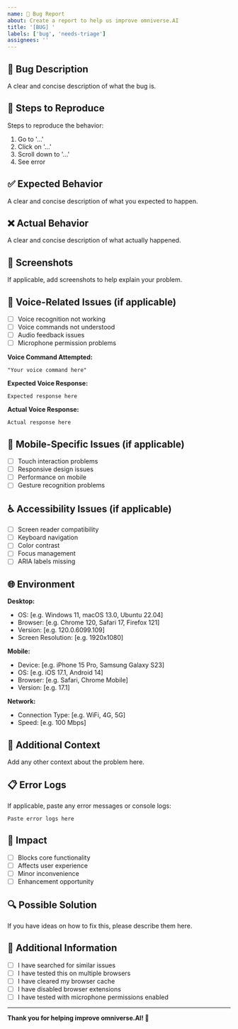 ```yaml
---
name: 🐛 Bug Report
about: Create a report to help us improve omniverse.AI
title: '[BUG] '
labels: ['bug', 'needs-triage']
assignees: ''
---
```


## 🐛 **Bug Description**
A clear and concise description of what the bug is.

## 🔄 **Steps to Reproduce**
Steps to reproduce the behavior:
1. Go to '...'
2. Click on '...'
3. Scroll down to '...'
4. See error

## ✅ **Expected Behavior**
A clear and concise description of what you expected to happen.

## ❌ **Actual Behavior**
A clear and concise description of what actually happened.

## 📸 **Screenshots**
If applicable, add screenshots to help explain your problem.

## 🎤 **Voice-Related Issues** (if applicable)
- [ ] Voice recognition not working
- [ ] Voice commands not understood
- [ ] Audio feedback issues
- [ ] Microphone permission problems

**Voice Command Attempted:** 
```
"Your voice command here"
```

**Expected Voice Response:**
```
Expected response here
```

**Actual Voice Response:**
```
Actual response here
```

## 📱 **Mobile-Specific Issues** (if applicable)
- [ ] Touch interaction problems
- [ ] Responsive design issues
- [ ] Performance on mobile
- [ ] Gesture recognition problems

## ♿ **Accessibility Issues** (if applicable)
- [ ] Screen reader compatibility
- [ ] Keyboard navigation
- [ ] Color contrast
- [ ] Focus management
- [ ] ARIA labels missing

## 🌐 **Environment**
**Desktop:**
- OS: [e.g. Windows 11, macOS 13.0, Ubuntu 22.04]
- Browser: [e.g. Chrome 120, Safari 17, Firefox 121]
- Version: [e.g. 120.0.6099.109]
- Screen Resolution: [e.g. 1920x1080]

**Mobile:**
- Device: [e.g. iPhone 15 Pro, Samsung Galaxy S23]
- OS: [e.g. iOS 17.1, Android 14]
- Browser: [e.g. Safari, Chrome Mobile]
- Version: [e.g. 17.1]

**Network:**
- Connection Type: [e.g. WiFi, 4G, 5G]
- Speed: [e.g. 100 Mbps]

## 🔧 **Additional Context**
Add any other context about the problem here.

## 📋 **Error Logs**
If applicable, paste any error messages or console logs:

```
Paste error logs here
```

## 🎯 **Impact**
- [ ] Blocks core functionality
- [ ] Affects user experience
- [ ] Minor inconvenience
- [ ] Enhancement opportunity

## 🔍 **Possible Solution**
If you have ideas on how to fix this, please describe them here.

## 📝 **Additional Information**
- [ ] I have searched for similar issues
- [ ] I have tested this on multiple browsers
- [ ] I have cleared my browser cache
- [ ] I have disabled browser extensions
- [ ] I have tested with microphone permissions enabled

---

**Thank you for helping improve omniverse.AI! 🚀**
